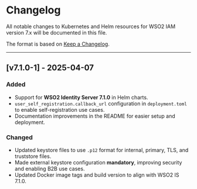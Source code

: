 # Changelog

All notable changes to Kubernetes and Helm resources for WSO2 IAM version 7.x will be documented in this file.

The format is based on [Keep a Changelog](https://keepachangelog.com/en/1.0.0/).

---

## [v7.1.0-1] - 2025-04-07

### Added

- Support for **WSO2 Identity Server 7.1.0** in Helm charts.
- `user_self_registration.callback_url` configuration in `deployment.toml` to enable self-registration use cases.
- Documentation improvements in the README for easier setup and deployment.

### Changed

- Updated keystore files to use `.p12` format for internal, primary, TLS, and truststore files.
- Made external keystore configuration **mandatory**, improving security and enabling B2B use cases.
- Updated Docker image tags and build version to align with WSO2 IS 7.1.0.
